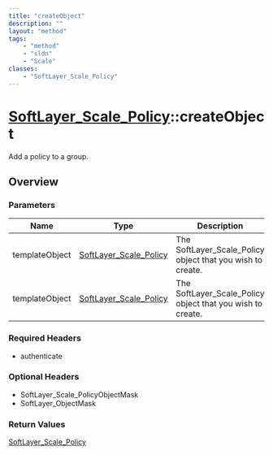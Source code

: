 ```yaml
---
title: "createObject"
description: ""
layout: "method"
tags:
    - "method"
    - "sldn"
    - "Scale"
classes:
    - "SoftLayer_Scale_Policy"
---
```

# [SoftLayer_Scale_Policy](/reference/services/SoftLayer_Scale_Policy)::createObject

Add a policy to a group.


## Overview 


### Parameters 
|Name | Type | Description |
| --- | --- | --- |
|templateObject| <a href='/reference/datatypes/SoftLayer_Scale_Policy'>SoftLayer_Scale_Policy </a>| The SoftLayer_Scale_Policy object that you wish to create.|
|templateObject| <a href='/reference/datatypes/SoftLayer_Scale_Policy'>SoftLayer_Scale_Policy </a>| The SoftLayer_Scale_Policy object that you wish to create.|


### Required Headers
* authenticate

### Optional Headers
* SoftLayer_Scale_PolicyObjectMask
* SoftLayer_ObjectMask

### Return Values
<a href='/reference/datatypes/SoftLayer_Scale_Policy'>SoftLayer_Scale_Policy </a>

